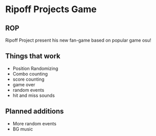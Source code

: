 # Ripoff Projects Game
## ROP
Ripoff Project present his new fan-game based on popular game osu!

## Things that work
 - Position Randomizing
 - Combo counting
 - score counting
 - game over
 - random events
 - hit and miss sounds

## Planned additions
 - More random events
 - BG music